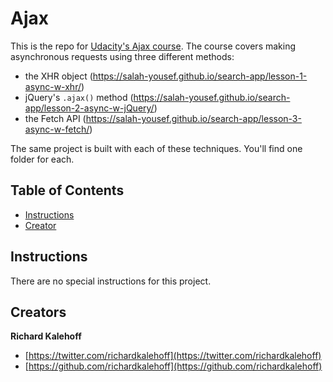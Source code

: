 # Ajax

This is the repo for [Udacity's Ajax course](). The course covers making asynchronous requests using three different methods:

* the XHR object (https://salah-yousef.github.io/search-app/lesson-1-async-w-xhr/)
* jQuery's `.ajax()` method (https://salah-yousef.github.io/search-app/lesson-2-async-w-jQuery/)
* the Fetch API (https://salah-yousef.github.io/search-app/lesson-3-async-w-fetch/)

The same project is built with each of these techniques. You'll find one folder for each.

## Table of Contents

* [Instructions](#instructions)
* [Creator](#creators)

## Instructions

There are no special instructions for this project.

## Creators

**Richard Kalehoff**

* [https://twitter.com/richardkalehoff](https://twitter.com/richardkalehoff)
* [https://github.com/richardkalehoff](https://github.com/richardkalehoff)

